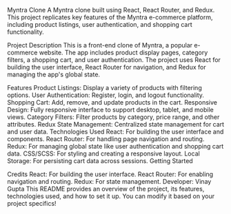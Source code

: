 Myntra Clone
A Myntra clone built using React, React Router, and Redux. This project replicates key features of the Myntra e-commerce platform, including product listings, user authentication, and shopping cart functionality.

Project Description
This is a front-end clone of Myntra, a popular e-commerce website. The app includes product display pages, category filters, a shopping cart, and user authentication. The project uses React for building the user interface, React Router for navigation, and Redux for managing the app's global state.

Features
Product Listings: Display a variety of products with filtering options.
User Authentication: Register, login, and logout functionality.
Shopping Cart: Add, remove, and update products in the cart.
Responsive Design: Fully responsive interface to support desktop, tablet, and mobile views.
Category Filters: Filter products by category, price range, and other attributes.
Redux State Management: Centralized state management for cart and user data.
Technologies Used
React: For building the user interface and components.
React Router: For handling page navigation and routing.
Redux: For managing global state like user authentication and shopping cart data.
CSS/SCSS: For styling and creating a responsive layout.
Local Storage: For persisting cart data across sessions.
Getting Started
 
 

Credits
React: For building the user interface.
React Router: For enabling navigation and routing.
Redux: For state management.
Developer: Vinay Gupta
This README provides an overview of the project, its features, technologies used, and how to set it up. You can modify it based on your project specifics!
